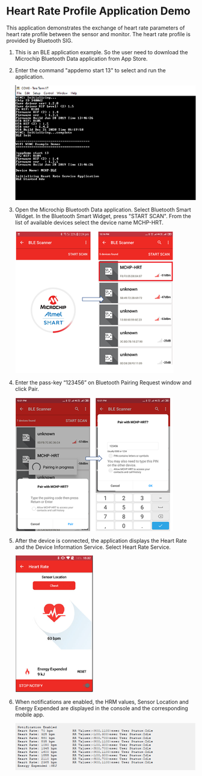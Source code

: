 

# Heart Rate Profile Application Demo

This application demonstrates the exchange of heart rate parameters of heart rate profile between the sensor and monitor.  The heart rate profile is provided by Bluetooth SIG.

1. This is an BLE application example. So the user need to download the Microchip Bluetooth Data application from App Store.

2. Enter the command "appdemo start 13" to select and run the application.

	![heart_rate_start](GUID-5F42BFF7-E8EE-4369-82FB-14F7583BF21D-low.png)

3. Open the Microchip Bluetooth Data application. Select Bluetooth Smart Widget. In the Bluetooth Smart Widget, press "START SCAN". From the list of available devices select the device name MCHP-HRT.

	![HRT_device_list](GUID-E8BF2E04-9799-40E7-B00B-53A1BAD1A296-low.png)

4. Enter the pass-key “123456” on Bluetooth Pairing Request window and click Pair.

	![HRT_pairing](GUID-53A28112-FBAC-41ED-A9BD-84DA78C0C9A6-low.png)

5. After the device is connected, the application displays the Heart Rate and the Device Information Service. Select Heart Rate Service.

	![Heart_rate](GUID-ECF55858-FAD8-4421-9D4E-9F8E57D7075E-low.png)

6. When notifications are enabled, the HRM values, Sensor Location and Energy Expended are displayed in the console and the corresponding mobile app.

	![Heart_rate_console](GUID-27C04F70-B88C-4FA7-9EAD-10E30DF51D3A-low.png)